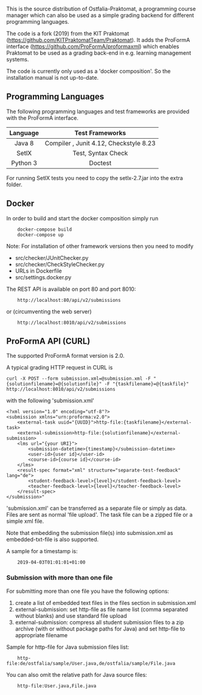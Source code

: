 This is the source distribution of Ostfalia-Praktomat, a programming course manager which can also be used as a simple
grading backend for different programming languages.

The code is a fork (2019) from the KIT Praktomat (https://github.com/KITPraktomatTeam/Praktomat).
It adds the ProFormA interface (https://github.com/ProFormA/proformaxml) which enables Praktomat
to be used as a grading back-end in e.g. learning management systems.

The code is currently only used as a 'docker composition'.
So the installation manual is not up-to-date.

## Programming Languages

The following programming languages and test frameworks are provided with the ProFormA interface.


| Language      | Test Frameworks |
| :---:        |    :----:   |         
| Java 8     | Compiler ,  Junit 4.12, Checkstyle 8.23   |
| SetlX   | Test, Syntax Check        |
| Python 3   | Doctest        |

For running SetlX tests you need to copy the setlx-2.7.jar into the extra folder.

## Docker

In order to build and start the docker composition simply run 

        docker-compose build
        docker-compose up
      

Note: For installation of other framework versions then you need to modify 
- src/checker/JUnitChecker.py
- src/checker/CheckStyleChecker.py
- URLs in Dockerfile
- src/settings.docker.py

<!--
TODO: The Web-Interface seems to be buggy.  

Then Praktomat is available on port 80 in your web browser:  

        http://localhost

For login see the credentials in your docker-compose.yml file (SUPERUSER and PASSWORD).

-->

The REST API is available on port 80 and port 8010:  

        http://localhost:80/api/v2/submissions

or (circumventing the web server)

        http://localhost:8010/api/v2/submissions


## ProFormA API (CURL)

The supported ProFormA format version is 2.0.

A typical grading HTTP request in CURL is

    curl -X POST --form submission.xml=@submission.xml -F "{solutionfilename}=@{solutionfile}" -F "{taskfilename}=@{taskfile}" http://localhost:8010/api/v2/submissions

with the following 'submission.xml'


    <?xml version="1.0" encoding="utf-8"?>
    <submission xmlns="urn:proforma:v2.0">
        <external-task uuid="{UUID}">http-file:{taskfilename}</external-task>
        <external-submission>http-file:{solutionfilename}</external-submission>
        <lms url="{your URI}">
            <submission-datetime>{timestamp}</submission-datetime>
            <user-id>{user id}</user-id>
            <course-id>{course id}</course-id>
        </lms>
        <result-spec format="xml" structure="separate-test-feedback" lang="de">
            <student-feedback-level>{level}</student-feedback-level>
            <teacher-feedback-level>{level}</teacher-feedback-level>
        </result-spec>
    </submission>"

'submission.xml' can be transferred as a separate file or simply as data.
Files are sent as normal 'file upload'. The task file can be a zipped file or a simple xml file. 

Note that embedding the submission file(s) into submission.xml as embedded-txt-file is also supported.

A sample for a timestamp is:

        2019-04-03T01:01:01+01:00


### Submission with more than one file

For submitting more than one file you have the following options:

1. create a list of embedded text files in the files section in submission.xml
2. external-submission: set http-file as file name list (comma separated without blanks) and use standard file upload
3. external-submission: compress all student submission files to a zip archive (with or without package paths for Java) and set http-file to appropriate filename

Sample for http-file for Java submission files list:

        http-file:de/ostfalia/sample/User.java,de/ostfalia/sample/File.java

You can also omit the relative path for Java source files:

        http-file:User.java,File.java


